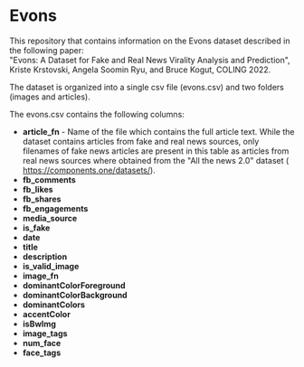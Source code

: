 # Evons
This repository that contains information on the Evons dataset described in the following paper:  
"Evons: A Dataset for Fake and Real News Virality Analysis and Prediction", Kriste Krstovski, Angela Soomin Ryu, and Bruce Kogut, COLING 2022.  

The dataset is organized into a single csv file (evons.csv) and two folders (images and articles). 

The evons.csv contains the following columns:
- **article_fn** -  Name of the file which contains the full article text. While the dataset contains articles from fake and real news sources, only filenames of fake news articles are present in this table as articles from real news sources where obtained from the "All the news 2.0" dataset (
https://components.one/datasets/).  
- **fb_comments**
- **fb_likes**
- **fb_shares**
- **fb_engagements**
- **media_source**
- **is_fake**
- **date**
- **title**
- **description**
- **is_valid_image**
- **image_fn**
- **dominantColorForeground**
- **dominantColorBackground**
- **dominantColors**
- **accentColor**
- **isBwImg**
- **image_tags**
- **num_face**
- **face_tags**
